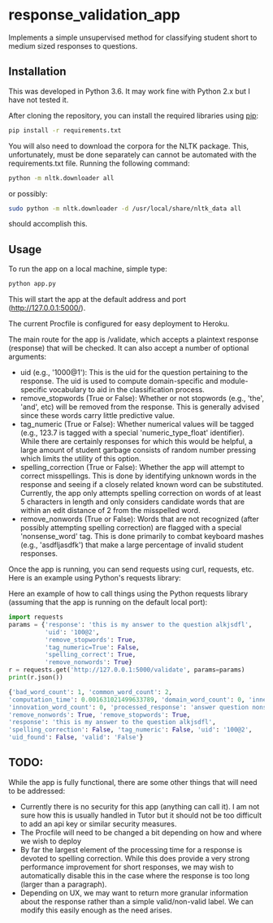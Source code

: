 # response_validation_app

Implements a simple unsupervised method for classifying student short to medium sized responses to questions.

## Installation

This was developed in Python 3.6. It may work fine with Python 2.x but I have not tested it.

After cloning the repository, you can install the required libraries using [pip](https://pip.pypa.io/en/stable/):

```bash
pip install -r requirements.txt
```

You will also need to download the corpora for the NLTK package.  This, unfortunately, must be done separately can cannot be automated with the requirements.txt file.  Running the following command:

```bash
python -m nltk.downloader all
```

or possibly:

```bash
sudo python -m nltk.downloader -d /usr/local/share/nltk_data all
```

should accomplish this.


## Usage

To run the app on a local machine, simple type:
```python
python app.py
```

This will start the app at the default address and port (http://127.0.0.1:5000/).

The current Procfile is configured for easy deployment to Heroku.

The main route for the app is /validate, which accepts a plaintext response (response) that will be checked.  It can also accept a number of optional arguments:

- uid (e.g., '1000@1'): This is the uid for the question pertaining to the response. The uid is used to compute domain-specific and module-specific vocabulary to aid in the classification process.
- remove_stopwords (True or False): Whether or not stopwords (e.g., 'the', 'and', etc) will be removed from the response.  This is generally advised since these words carry little predictive value.
- tag_numeric (True or False): Whether numerical values will be tagged (e.g., 123.7 is tagged with a special 'numeric_type_float' identifier). While there are certainly responses for which this would be helpful, a large amount of student garbage consists of random number pressing which limits the utility of this option.
- spelling_correction (True or False): Whether the app will attempt to correct misspellings. This is done by identifying unknown words in the response and seeing if a closely related known word can be substituted.  Currently, the app only attempts spelling correction on words of at least 5 characters in length and only considers candidate words that are within an edit distance of 2 from the misspelled word.
- remove_nonwords (True or False): Words that are not recognized (after possibly attempting spelling correction) are flagged with a special 'nonsense_word' tag.  This is done primarily to combat keyboard mashes (e.g., 'asdfljasdfk') that make a large percentage of invalid student responses.

Once the app is running, you can send requests using curl, requests, etc.  Here is an example using Python's requests library:

Here an example of how to call things using the Python requests library (assuming that the app is running on the default local port):

```python
import requests
params = {'response': 'this is my answer to the question alkjsdfl',
          'uid': '100@2',
          'remove_stopwords': True,
          'tag_numeric=True': False,
          'spelling_correct': True,
          'remove_nonwords': True}
r = requests.get('http://127.0.0.1:5000/validate', params=params)
print(r.json())

{'bad_word_count': 1, 'common_word_count': 2, 
'computation_time': 0.001631021499633789, 'domain_word_count': 0, 'inner_product': -1.6, 
'innovation_word_count': 0, 'processed_response': 'answer question nonsense_word', 
'remove_nonwords': True, 'remove_stopwords': True, 
'response': 'this is my answer to the question alkjsdfl', 
'spelling_correction': False, 'tag_numeric': False, 'uid': '100@2',
'uid_found': False, 'valid': 'False'}
```

## TODO:

While the app is fully functional, there are some other things that will need to be addressed:

- Currently there is no security for this app (anything can call it).  I am not sure how this is usually handled in Tutor but it should not be too difficult to add an api key or similar security measures.
- The Procfile will need to be changed a bit depending on how and where we wish to deploy
- By far the largest element of the processing time for a response is devoted to spelling correction. While this does provide a very strong performance improvement for short responses, we may wish to automatically disable this in the case where the response is too long (larger than a paragraph).
- Depending on UX, we may want to return more granular information about the response rather than a simple valid/non-valid label.  We can modify this easily enough as the need arises.
